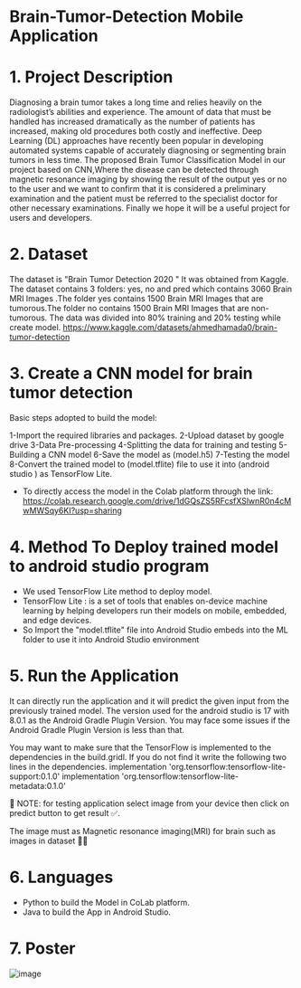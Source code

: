 # Brain-Tumor-Detection Mobile Application
# 1. Project Description
Diagnosing a brain tumor takes a long time and relies heavily on the radiologist’s abilities and experience. The amount of data that must be handled has increased dramatically as the number of patients has increased, making old procedures both costly and ineffective. Deep Learning (DL) approaches have recently been popular in developing automated systems capable of accurately diagnosing or segmenting brain tumors in less time. The proposed Brain Tumor Classification Model in our project based on CNN,Where the disease can be detected through magnetic resonance imaging by showing the result of the output yes or no to the user and we want to confirm that it is considered a preliminary examination and the patient must be referred to the specialist doctor for other necessary examinations. Finally we hope it will be a useful project for users and developers.
# 2. Dataset
The dataset is "Brain Tumor Detection 2020 " It was obtained from Kaggle. The dataset contains 3 folders: yes, no and pred which contains 3060 Brain MRI Images .The folder yes contains 1500 Brain MRI Images that are tumorous.The folder no contains 1500 Brain MRI Images that are non-tumorous. The data was divided into 80% training and 20% testing while create model. https://www.kaggle.com/datasets/ahmedhamada0/brain-tumor-detection
# 3. Create a CNN model for brain tumor detection
Basic steps adopted to build the model:

1-Import the required libraries and packages.
2-Upload dataset by google drive
3-Data Pre-processing
4-Splitting the data for training and testing
5-Building a CNN model
6-Save the model as (model.h5)
7-Testing the model
8-Convert the trained model to (model.tflite) file to use it into (android studio ) as TensorFlow Lite.
- To directly access the model in the Colab platform through the link: https://colab.research.google.com/drive/1dGQsZS5RFcsfXSlwnR0n4cMwMWSqy6KI?usp=sharing
# 4. Method To Deploy trained model to android studio program
- We used TensorFlow Lite method to deploy model.
- TensorFlow Lite : is a set of tools that enables on-device machine learning by helping developers run their models on mobile, embedded, and edge devices.
- So Import the "model.tflite" file into Android Studio embeds into the ML folder to use it into Android Studio environment 
# 5. Run the Application
It can directly run the application and it will predict the given input from the previously trained model. The version used for the android studio is 17 with 8.0.1 as the Android Gradle Plugin Version. You may face some issues if the Android Gradle Plugin Version is less than that.

You may want to make sure that the TensorFlow is implemented to the dependencies in the build.gridl. If you do not find it write the following two lines in the dependencies.
implementation 'org.tensorflow:tensorflow-lite-support:0.1.0'
implementation 'org.tensorflow:tensorflow-lite-metadata:0.1.0'

🔷 NOTE: for testing application select image from your device then click on predict button to get result ✅.

The image must as Magnetic resonance imaging(MRI) for brain such as images in dataset 🧠🩻

# 6. Languages
- Python to build the Model in CoLab platform.
- Java to build the App in Android Studio.

# 7. Poster
![image](https://github.com/ShadenFaisall/Brain-Tumor-Detection/assets/136765488/9ab2b69b-7bf9-441e-bda7-7260bd22ad66)

